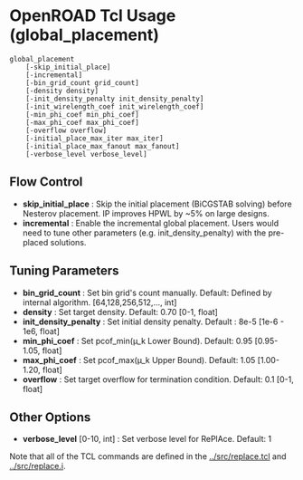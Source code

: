 # OpenROAD Tcl Usage (global_placement)

```
global_placement
    [-skip_initial_place]
    [-incremental]
    [-bin_grid_count grid_count]
    [-density density]
    [-init_density_penalty init_density_penalty]
    [-init_wirelength_coef init_wirelength_coef]
    [-min_phi_coef min_phi_coef]
    [-max_phi_coef max_phi_coef]
    [-overflow overflow]
    [-initial_place_max_iter max_iter]
    [-initial_place_max_fanout max_fanout]
    [-verbose_level verbose_level]

```

## Flow Control
* __skip_initial_place__ : Skip the initial placement (BiCGSTAB solving) before Nesterov placement. IP improves HPWL by ~5% on large designs.
* __incremental__ : Enable the incremental global placement. Users would need to tune other parameters (e.g. init_density_penalty) with the pre-placed solutions.

## Tuning Parameters
* __bin_grid_count__ : Set bin grid's count manually. Default: Defined by internal algorithm. [64,128,256,512,..., int]
* __density__ : Set target density. Default: 0.70 [0-1, float]
* __init_density_penalty__ : Set initial density penalty. Default : 8e-5 [1e-6 - 1e6, float]
* __min_phi_coef__ : Set pcof_min(µ_k Lower Bound). Default: 0.95 [0.95-1.05, float]
* __max_phi_coef__ : Set pcof_max(µ_k Upper Bound). Default: 1.05 [1.00-1.20, float]
* __overflow__ : Set target overflow for termination condition. Default: 0.1 [0-1, float]

## Other Options
* __verbose_level__ [0-10, int] : Set verbose level for RePlAce. Default: 1

Note that all of the TCL commands are defined in the
[../src/replace.tcl](https://github.com/The-OpenROAD-Project/OpenROAD/blob/master/src/gpl/src/replace.tcl)
and
[../src/replace.i](https://github.com/The-OpenROAD-Project/OpenROAD/blob/master/src/gpl/src/replace.i).
